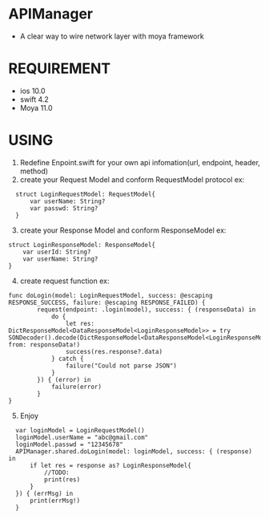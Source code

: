 # APIManager
* A clear way to wire network layer with moya framework
# REQUIREMENT
- ios 10.0
- swift 4.2
- Moya 11.0
# USING

1. Redefine Enpoint.swift for your own api infomation(url, endpoint, header, method)
2. create your Request Model and conform RequestModel protocol
  ex:
```
  struct LoginRequestModel: RequestModel{
      var userName: String?
      var passwd: String?
  }
```
3. create your Response Model and conform ResponseModel
  ex:
  ```
  struct LoginResponseModel: ResponseModel{
      var userId: String?
      var userName: String?
  }
  ```
4. create request function
  ex:
  ```
  func doLogin(model: LoginRequestModel, success: @escaping RESPONSE_SUCCESS, failure: @escaping RESPONSE_FAILED) {
          request(endpoint: .login(model), success: { (responseData) in
              do {
                  let res: DictResponseModel<DataResponseModel<LoginResponseModel>> = try SONDecoder().decode(DictResponseModel<DataResponseModel<LoginResponseModel>>.self, from: responseData!)
                  success(res.response?.data)
              } catch {
                  failure("Could not parse JSON")
              }
          }) { (error) in
              failure(error)
          }
  }
  ```
5. Enjoy
```
  var loginModel = LoginRequestModel()
  loginModel.userName = "abc@gmail.com"
  loginModel.passwd = "12345678"
  APIManager.shared.doLogin(model: loginModel, success: { (response) in
      if let res = response as? LoginResponseModel{
          //TODO:
          print(res)
      }
  }) { (errMsg) in
      print(errMsg!)
  }
  ```
